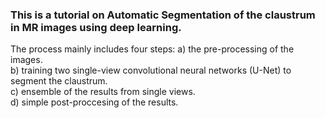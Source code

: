 ### This is a tutorial on Automatic Segmentation of the claustrum in MR images using deep learning. 

The process mainly includes four steps:
a) the pre-processing of the images.  <br />
b) training two single-view convolutional neural networks (U-Net) to segment the claustrum.  <br />
c) ensemble of the results from single views.  <br />
d) simple post-proccesing of the results. 
